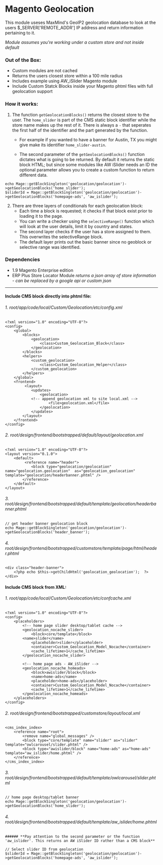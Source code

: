# Magento Geolocation
This module useses MaxMind's GeoIP2 geolocation database to look at the users $_SERVER['REMOTE_ADDR'] IP address and return information pertaining to it.

*Module assumes you're working under a custom store and not inside default*

### Out of the Box:
- Custom modules are not cached
- Returns the users closest store within a 100 mile radius
- Includes example using AW_iSlider Magento module
- Include Custom Statck Blocks inside your Magento phtml files with full geolocation support

### How it works:
1. The function ```getGeolocationBlocks()``` returns the closest store to the user. The ```home_slider``` is part of the CMS static block identifier while the store name makes up the rest of it. There is always a ```-``` that seperates the first half of the identifier and the part generated by the function.

	* For example if you wanted to have a banner for Austin, TX you might give make its identifier ```home_slider-austin```.

	* The second parameter of the ```getGeolocationBlocks()``` function dictates what is going to be returned. By default it returns the static block HTML; but since some modules like AW iSlider needs an ID the optional parameter allows you to create a custom function to return different data.
```
echo Mage::getBlockSingleton('geolocation/geolocation')->getGeolocationBlocks('home_slider');
$sliderId = Mage::getBlockSingleton('geolocation/geolocation')->getGeolocationBlocks('homepage-ads', 'aw_islider');
```

2. There are three layers of conditionals for each geolocation block:
	* Each time a block is requested; it checks if that block exist prior to loading it to the page.
	* You can write a checker using the ```selectiveRange()``` function which will look at the user details, limit it by country and states.
	* The second layer checks if the user has a store assigned to them. This overwrites the selectiveRange block.
	* The default layer prints out the basic banner since no geoblock or selective range was identified.

### Dependencies
- 1.9 Magento Enterprise edition
- ERP Plus Store Locator Module *returns a json array of store information - can be replaced by a google api or custom json*

---

#### Include CMS block directly into phtml file:
###### 1. root/app/code/local/Custom/Geolocation/etc/config.xml
```
<?xml version="1.0" encoding="UTF-8"?>
<config>
	<global>
		<blocks>
            <geolocation>
                <class>Custom_Geolocation_Block</class>
            </geolocation>
        </blocks>
		<helpers>
			<custom_geolocation>
				<class>Custom_Geolocation_Helper</class>
			</custom_geolocation>
		</helpers>
	</global>
	<frontend>
         <layout>
            <updates>
                <geolocation>
		    <!-- append geolocation xml to site local.xml -->
                    <file>geolocation.xml</file>
                </geolocation>
            </updates>
        </layout>
    </frontend>
</config>
```
###### 2. root/design/frontend/bootstrapped/default/layout/geolocation.xml
```
<?xml version="1.0" encoding="UTF-8"?>
<layout version="0.1.0">
    <default>
         <reference name="header">
            <block type="geolocation/geolocation" name="geolocation.geolocation"  as="geolocation_geolocation" template="geolocation/headerbanner.phtml" />
        </reference>
    </default>
</layout>
```

###### 3. root/design/frontend/bootstrapped/default/template/geolocation/headerbanner.phtml
```
// get header banner geolocation block
echo Mage::getBlockSingleton('geolocation/geolocation')->getGeolocationBlocks('header_banner');
```

###### 4. root/design/frontend/bootstrapped/customstore/template/page/html/header.phtml
```
<div class="header-banner">
    <?php echo $this->getChildHtml('geolocation_geolocation');  ?>
</div>
```

#### Include CMS block from XML:
###### 1. root/app/code/local/Custom/Geolocation/etc/confcache.xml
```
<?xml version="1.0" encoding="UTF-8"?>
<config>
    <placeholders>
        <!-- home page slider desktop/tablet cache -->
        <geolocation_nocache_slider>
            <block>core/template</block>
	    <name>slider</name>
            <placeholder>slider</placeholder>
            <container>Custom_Geolocation_Model_Nocache</container>
            <cache_lifetime>1</cache_lifetime>
        </geolocation_nocache_slider>
	
        <!-- home page ads - AW_iSlider -->
        <geolocation_nocache_homeads>
            <block>awislider/block</block>
            <name>home-ads</name>
            <placeholder>home-ads</placeholder>
            <container>Custom_Geolocation_Model_Nocache</container>
            <cache_lifetime>1</cache_lifetime>
        </geolocation_nocache_homeads>
    </placeholders>
</config>
```

###### 2. root/design/frontend/bootstrapped/customstore/layout/local.xml
```
<cms_index_index>
    <reference name="root">
        <remove name="global_messages" />
        <block type="core/template" name="slider" as="slider"  template="owlcarousel/slider.phtml" />
        <block type="awislider/block" name="home-ads" as="home-ads" template="aw_islider/home.phtml" />
    </reference>
</cms_index_index>
```

###### 3. root/design/frontend/bootstrapped/default/template/owlcarousel/slider.phtml
```
// home page desktop/tablet banner
echo Mage::getBlockSingleton('geolocation/geolocation')->getGeolocationBlocks('home_slider');
```

###### 4. root/design/frontend/bootstrapped/default/template/aw_islider/home.phtml
	###### **Pay attention to the second parameter or the function 'aw_islider'. This returns an AW iSlider ID rather than a CMS block**
```
// Select slider ID from geolocation
$sliderId = Mage::getBlockSingleton('geolocation/geolocation')->getGeolocationBlocks('homepage-ads', 'aw_islider');
```
